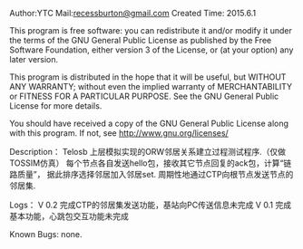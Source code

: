 Author:YTC 
Mail:recessburton@gmail.com
Created Time: 2015.6.1

This program is free software: you can redistribute it and/or modify
it under the terms of the GNU General Public License as published by
the Free Software Foundation, either version 3 of the License, or
(at your option) any later version.

This program is distributed in the hope that it will be useful,
but WITHOUT ANY WARRANTY; without even the implied warranty of
MERCHANTABILITY or FITNESS FOR A PARTICULAR PURPOSE.  See the
GNU General Public License for more details.

You should have received a copy of the GNU General Public License
along with this program.  If not, see <http://www.gnu.org/licenses/>

Description：
	Telosb 上层模拟实现的ORW邻居关系建立过程测试程序.（仅做TOSSIM仿真）
	每个节点各自发送hello包，接收其它节点回复的ack包，计算“链路质量”，
	据此排序选择邻居加入邻居set.
	周期性地通过CTP向根节点发送节点的邻居集.
	
Logs：
	V 0.2 完成CTP的邻居集发送功能，基站向PC传送信息未完成
	V 0.1 完成基本功能，心跳包交互功能未完成
	
Known Bugs: 
		none.

